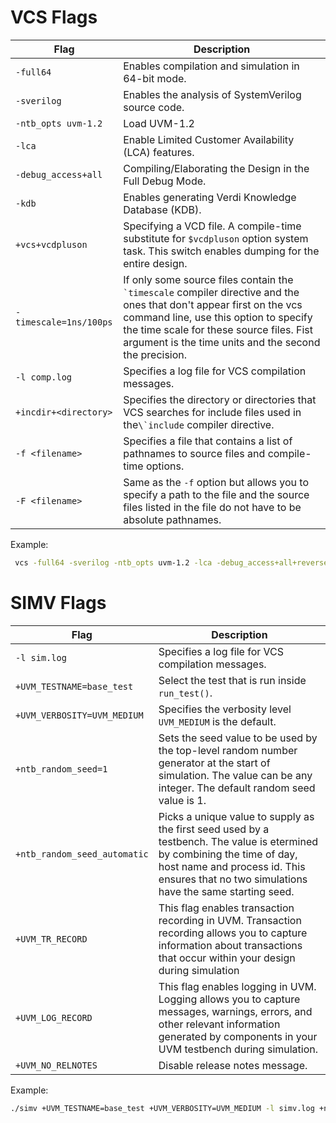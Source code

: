 

# VCS Flags

| Flag                   | Description                                                                                                                                                                                                                                                            |
| ---------------------- | ---------------------------------------------------------------------------------------------------------------------------------------------------------------------------------------------------------------------------------------------------------------------- |
| `-full64`              | Enables compilation and simulation in 64-bit mode.                                                                                                                                                                                                                     |
| `-sverilog`            | Enables the analysis of SystemVerilog source code.                                                                                                                                                                                                                     |
| `-ntb_opts uvm-1.2`    | Load UVM-1.2                                                                                                                                                                                                                                                           |
| `-lca`                 | Enable Limited Customer Availability (LCA) features.                                                                                                                                                                                                                   |
| `-debug_access+all`    | Compiling/Elaborating the Design in the Full Debug Mode.                                                                                                                                                                                                               |
| `-kdb`                 | Enables generating Verdi Knowledge Database (KDB).                                                                                                                                                                                                                     |
| `+vcs+vcdpluson`       | Specifying a VCD file. A compile-time substitute for `$vcdpluson` option system task. This switch enables dumping for the entire design.                                                                                                                               |
| `-timescale=1ns/100ps` | If only some source files contain the `` `timescale`` compiler directive and the ones that don't appear first on the vcs command line, use this option to specify the time scale for these source files. Fist argument is the time units and the second the precision. |
| `-l comp.log`          | Specifies a log file for VCS compilation messages.                                                                                                                                                                                                                     |
| `+incdir+<directory>`  | Specifies the directory or directories that VCS searches for include files used in the``\`include`` compiler directive.                                                                                                                                            |
| `-f <filename>`        | Specifies a file that contains a list of pathnames to source files and compile-time options.                                                                                                                                                                           |
| `-F <filename>`        | Same as the `-f` option but allows you to specify a path to the file and the source files listed in the file do not have to be absolute pathnames.                                                                                                                     |

Example:

```bash
 vcs -full64 -sverilog -ntb_opts uvm-1.2 -lca -debug_access+all+reverse -kdb +vcs+vcdpluson -timescale=1ns/100ps +incdir+include test.sv -l comp.log
```

# SIMV Flags

| Flag                         | Description                                                                                                                                                                                                            |
| ---------------------------- | ---------------------------------------------------------------------------------------------------------------------------------------------------------------------------------------------------------------------- |
| `-l sim.log`                 | Specifies a log file for VCS compilation messages.                                                                                                                                                                     |
| `+UVM_TESTNAME=base_test`    | Select the test that is run inside `run_test()`.                                                                                                                                                                       |
| `+UVM_VERBOSITY=UVM_MEDIUM`  | Specifies the verbosity level `UVM_MEDIUM` is the default.                                                                                                                                                             |
| `+ntb_random_seed=1`         | Sets the seed value to be used by the top-level random number generator at the start of simulation. The value can be any integer. The default random seed value is 1.                                                  |
| `+ntb_random_seed_automatic` | Picks a unique value to supply as the first seed used by a testbench. The value is etermined by combining the time of day, host name and process id. This ensures that no two simulations have the same starting seed. |
| `+UVM_TR_RECORD`             | This flag enables transaction recording in UVM. Transaction recording allows you to capture information about transactions that occur within your design during simulation                                             |
| `+UVM_LOG_RECORD`            | This flag enables logging in UVM. Logging allows you to capture messages, warnings, errors, and other relevant information generated by components in your UVM testbench during simulation.                            |
| `+UVM_NO_RELNOTES`           | Disable release notes message.                                                                                                                                                                                         |

Example:


```bash
./simv +UVM_TESTNAME=base_test +UVM_VERBOSITY=UVM_MEDIUM -l simv.log +ntb_random_seed=1 +UVM_TR_RECORD +UVM_LOG_RECORD +UVM_NO_RELNOTES
```
